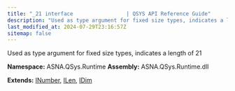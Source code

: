 ```yaml
---
title: "_21 interface                 | QSYS API Reference Guide"
description: "Used as type argument for fixed size types, indicates a length of 21  "
last_modified_at: 2024-07-29T23:16:57Z
sitemap: false
---
```


Used as type argument for fixed size types, indicates a length of 21 

**Namespace:** ASNA.QSys.Runtime
**Assembly:** ASNA.QSys.Runtime.dll

**Extends:** [INumber](/reference/runtime/qsys-runtime/i-number.html), [ILen](/reference/runtime/qsys-runtime/i-len.html), [IDim](/reference/runtime/qsys-runtime/i-dim.html)
<br>
<br>

